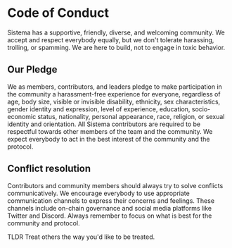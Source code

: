 # Code of Conduct
Sistema has a supportive, friendly, diverse, and welcoming community. We accept and respect everybody equally, but we don't tolerate harassing, trolling, or spamming. We are here to build, not to engage in toxic behavior.

## Our Pledge
We as members, contributors, and leaders pledge to make participation in the community a harassment-free experience for everyone, regardless of age, body size, visible or invisible disability, ethnicity, sex characteristics, gender identity and expression, level of experience, education, socio-economic status, nationality, personal appearance, race, religion, or sexual identity and orientation.
All Sistema contributors are required to be respectful towards other members of the team and the community. We expect everybody to act in the best interest of the community and the protocol.

## Conflict resolution
Contributors and community members should always try to solve conflicts communicatively. We encourage everybody to use appropriate communication channels to express their concerns and feelings. These channels include on-chain governance and social media platforms like Twitter and Discord. Always remember to focus on what is best for the community and protocol.

TLDR
Treat others the way you'd like to be treated.